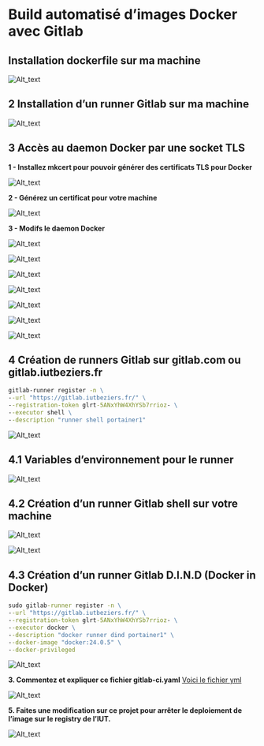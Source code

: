 # Build automatisé d’images Docker avec Gitlab
## Installation dockerfile sur ma machine

![Alt_text](../images/1.png)

## 2 Installation d’un runner Gitlab sur ma machine

![Alt_text](../images/2.png)

## 3 Accès au daemon Docker par une socket TLS

**1 - Installez mkcert pour pouvoir générer des certificats TLS pour Docker**

![Alt_text](../images/3.png)

**2 - Générez un certificat pour votre machine**

![Alt_text](../images/4.png)

**3 - Modifs le daemon Docker**

![Alt_text](../images/5.png)

![Alt_text](../images/6.png)

![Alt_text](../images/7.png)

![Alt_text](../images/8.png)

![Alt_text](../images/9.png)

![Alt_text](../images/10.png)

![Alt_text](../images/11.png)

## 4 Création de runners Gitlab sur gitlab.com ou gitlab.iutbeziers.fr
```cmd
gitlab-runner register -n \
--url "https://gitlab.iutbeziers.fr/" \
--registration-token glrt-5ANxYhW4XhYSb7rrioz- \
--executor shell \
--description "runner shell portainer1"
```
![Alt_text](../images/12.png)

## 4.1 Variables d’environnement pour le runner

![Alt_text](../images/16.png)

## 4.2 Création d’un runner Gitlab shell sur votre machine

![Alt_text](../images/13.png)

![Alt_text](../images/14.png)

## 4.3 Création d’un runner Gitlab D.I.N.D (Docker in Docker)
```cmd
sudo gitlab-runner register -n \
--url "https://gitlab.iutbeziers.fr/" \
--registration-token glrt-5ANxYhW4XhYSb7rrioz- \
--executor docker \
--description "docker runner dind portainer1" \
--docker-image "docker:24.0.5" \
--docker-privileged
```
![Alt_text](../images/15.png)

**3. Commentez et expliquer ce fichier gitlab-ci.yaml**
[Voici le fichier yml](../script/.gitlab-ci.yml)

![Alt_text](../images/18.png)

**5. Faites une modification sur ce projet pour arrêter le deploiement de l’image sur le registry de l’IUT.**

![Alt_text](../images/17.png)




